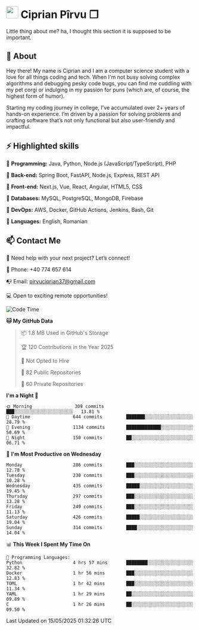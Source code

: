 # <img height="32px" src="https://user-images.githubusercontent.com/74038190/216122041-518ac897-8d92-4c6b-9b3f-ca01dcaf38ee.png"> Ciprian Pîrvu ❐ </h1>

Little thing about me? ha, I thought this section it is supposed to be important.

## 🧐 About

Hey there! My name is Ciprian and I am a computer science student with a love for all things coding and tech. When I'm not busy solving complex algorithms and debugging pesky code bugs, you can find me cuddling with my pet corgi or indulging in my passion for puns (which are, of course, the highest form of humor).

Starting my coding journey in college, I've accumulated over 2+ years of hands-on experience. I’m driven by a passion for solving problems and crafting software that’s not only functional but also user-friendly and impactful.


## ⚡ Highlighted skills

🎯 **Programming:** Java, Python, Node.js (JavaScript/TypeScript), PHP

🎯 **Back-end:** Spring Boot, FastAPI, Node.js, Express, REST API

🎯 **Front-end:** Next.js, Vue, React, Angular, HTML5, CSS

🎯 **Databases:** MySQL, PostgreSQL, MongoDB, Firebase

🎯 **DevOps:** AWS, Docker, GitHub Actions, Jenkins, Bash, Git

🎯 **Languages:** English, Romanian



## 📫 Contact Me

🤝 Need help with your next project? Let’s connect!

📱 Phone: +40 774 657 614

📭 Email: pirvuciprian37@gmail.com


💻 Open to exciting remote opportunities!

<!--START_SECTION:waka-->
![Code Time](http://img.shields.io/badge/Code%20Time-2%2C311%20hrs%2017%20mins-blue)

**🐱 My GitHub Data** 

> 📦 1.8 MB Used in GitHub's Storage 
 > 
> 🏆 120 Contributions in the Year 2025
 > 
> 🚫 Not Opted to Hire
 > 
> 📜 82 Public Repositories 
 > 
> 🔑 60 Private Repositories 
 > 
**I'm a Night 🦉** 

```text
🌞 Morning                309 commits         ███░░░░░░░░░░░░░░░░░░░░░░   13.81 % 
🌆 Daytime                644 commits         ███████░░░░░░░░░░░░░░░░░░   28.79 % 
🌃 Evening                1134 commits        █████████████░░░░░░░░░░░░   50.69 % 
🌙 Night                  150 commits         ██░░░░░░░░░░░░░░░░░░░░░░░   06.71 % 
```
📅 **I'm Most Productive on Wednesday** 

```text
Monday                   286 commits         ███░░░░░░░░░░░░░░░░░░░░░░   12.78 % 
Tuesday                  230 commits         ███░░░░░░░░░░░░░░░░░░░░░░   10.28 % 
Wednesday                435 commits         █████░░░░░░░░░░░░░░░░░░░░   19.45 % 
Thursday                 297 commits         ███░░░░░░░░░░░░░░░░░░░░░░   13.28 % 
Friday                   249 commits         ███░░░░░░░░░░░░░░░░░░░░░░   11.13 % 
Saturday                 426 commits         █████░░░░░░░░░░░░░░░░░░░░   19.04 % 
Sunday                   314 commits         ████░░░░░░░░░░░░░░░░░░░░░   14.04 % 
```


📊 **This Week I Spent My Time On** 

```text
💬 Programming Languages: 
Python                   4 hrs 57 mins       ████████░░░░░░░░░░░░░░░░░   32.82 % 
Docker                   1 hr 56 mins        ███░░░░░░░░░░░░░░░░░░░░░░   12.83 % 
TOML                     1 hr 42 mins        ███░░░░░░░░░░░░░░░░░░░░░░   11.34 % 
YAML                     1 hr 29 mins        ██░░░░░░░░░░░░░░░░░░░░░░░   09.89 % 
C                        1 hr 26 mins        ██░░░░░░░░░░░░░░░░░░░░░░░   09.50 % 
```


 Last Updated on 15/05/2025 01:32:26 UTC
<!--END_SECTION:waka-->

